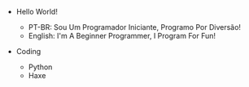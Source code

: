 - Hello World!
  - PT-BR: Sou Um Programador Iniciante, Programo Por Diversão!
  - English: I'm A Beginner Programmer, I Program For Fun!

- Coding
  - Python
  - Haxe

